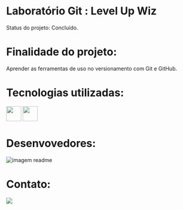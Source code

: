 # Laboratório Git : Level Up Wiz
Status do projeto: Concluído.
# Finalidade do projeto:
Aprender as ferramentas de uso no versionamento com Git e GitHub.
# Tecnologias utilizadas:
<img src="https://cdn.jsdelivr.net/gh/devicons/devicon/icons/git/git-original.svg" width="40" height="40"/> <img src="https://cdn.jsdelivr.net/gh/devicons/devicon/icons/github/github-original-wordmark.svg" width="40" height="40"/>
# Desenvovedores:
![imagem readme](https://user-images.githubusercontent.com/91024600/212993285-0740766c-31b6-4ced-bd44-b46eb93347e9.jpg)
# Contato:
<div>
<a href = "dionata.silva.santos.2018@gmail.com"><img src="https://img.shields.io/badge/Gmail-D14836?style=for-the-badge&logo=gmail&logoColor=white" target="_blank"></a>
